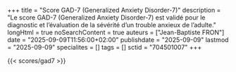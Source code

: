 +++
title = "Score GAD-7 (Generalized Anxiety Disorder-7)"
description = "Le score GAD-7 (Generalized Anxiety Disorder-7) est validé pour le diagnostic et l’évaluation de la sévérité d’un trouble anxieux de l’adulte."
longHtml = true
noSearchContent = true
auteurs = ["Jean-Baptiste FRON"]
date = "2025-09-09T11:56:00+02:00"
publishdate = "2025-09-09"
lastmod = "2025-09-09"
specialites = []
tags = []
sctid = "704501007"
+++

{{< scores/gad7 >}}
